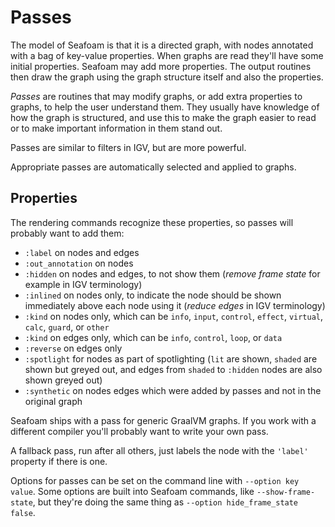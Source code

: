 # Passes

The model of Seafoam is that it is a directed graph, with nodes annotated with a
bag of key-value properties. When graphs are read they'll have some initial
properties. Seafoam may add more properties. The output routines then draw the
graph using the graph structure itself and also the properties.

*Passes* are routines that may modify graphs, or add extra properties to graphs,
to help the user understand them. They usually have knowledge of how the graph
is structured, and use this to make the graph easier to read or to make
important information in them stand out.

Passes are similar to filters in IGV, but are more powerful.

Appropriate passes are automatically selected and applied to graphs.

## Properties

The rendering commands recognize these properties, so passes will probably
want to add them:

* `:label` on nodes and edges
* `:out_annotation` on nodes
* `:hidden` on nodes and edges, to not show them (*remove frame state* for example in IGV terminology)
* `:inlined` on nodes only, to indicate the node should be shown immediately above each node using it (*reduce edges* in IGV terminology)
* `:kind` on nodes only, which can be `info`, `input`, `control`, `effect`, `virtual`, `calc`, `guard`, or `other`
* `:kind` on edges only, which can be `info`, `control`, `loop`, or `data`
* `:reverse` on edges only
* `:spotlight` for nodes as part of spotlighting (`lit` are shown, `shaded` are shown but greyed out, and edges from `shaded` to `:hidden` nodes are also shown greyed out)
* `:synthetic` on nodes edges which were added by passes and not in the original graph

Seafoam ships with a pass for generic GraalVM graphs. If you work with a
different compiler you'll probably want to write your own pass.

A fallback pass, run after all others, just labels the node with the
`'label'` property if there is one.

Options for passes can be set on the command line with
`--option key value`. Some options are built into Seafoam commands,
like `--show-frame-state`, but they're doing the same thing as
`--option hide_frame_state false`.
